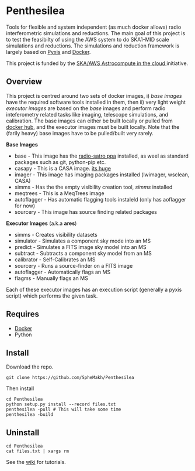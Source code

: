 # Penthesilea

Tools for flexible and system independent (as much docker allows) radio interferometric simulations and reductions.
The main goal of this project is to test the feasibilty of using the AWS system to do SKA1-MID scale simulations and reductions. The simulations and reduction framework is largely based on [Pyxis](https://github.com/ska-sa/pyxis) and [Docker](https://www.docker.com/).

This project is funded by the [SKA/AWS Astrocompute in the cloud ](https://www.skatelescope.org/ska-aws-astrocompute-call-for-proposals) initiative. 

## Overview
This project is centred around two sets of docker images, i) *base images* have the required software tools installed in them, then ii) very light weight *executor images* are based on the *base* images and perform radio inteferometry related tasks like imaging, telescope simulations, and calibration. The base images can either be built locally or pulled from [docker hub](https://hub.docker.com/u/penthesilea), and the executor images must be built locally. Note that the (farily heavy) base images have to be pulled/built very rarely.


**Base Images**
* base - This image has the [radio-satro ppa](https://launchpad.net/~radio-astro/+archive/ubuntu/main) installed, as weel as standard packages such as git, python-pip etc.  
* casapy - This is a CASA image. [its huge](http://thepracticingcatholic.com/wp-content/uploads/2013/08/donald-trump-and-hedge-fund-manager-marc-lasry-will-launch-an-online-gambling-venture-once-its-legalized.jpg)
* imager - This image has imaging packages installed (lwimager, wsclean, CASA)
* simms - Has the the empty visibility creation tool, *simms* installed
* meqtrees - This is a MeqTrees image
* autoflagger - Has automatic flagging tools instaleld (only has aoflagger for now)
* sourcery - This image has source finding related packages



**Executor Images** (a.k.a **ares**)
* simms - Creates visibility datasets
* simulator - Simulates a component sky mode into an MS
* predict - Simulates a FITS image sky model into an MS
* subtract - Subtracts a component sky model from an MS
* calibrator - Self-Calibrates an MS
* sourcery - Runs a source-finder on a FITS image
* autoflagger - Automatically flags an MS
* flagms - Manually flags an MS

Each of these executor images has an execution script (generally a pyxis script) which performs the given task.







## Requires 
* [Docker](http://docs.docker.com/)
* Python

## Install
Download the repo.
```
git clone https://github.com/SpheMakh/Penthesilea
```
Then install
```
cd Penthesilea
python setup.py install --record files.txt
penthesilea -pull # This will take some time
penthesilea -build
```

## Uninstall
```
cd Penthesilea
cat files.txt | xargs rm 
```

See the [wiki](../../wiki/) for tutorials. 
